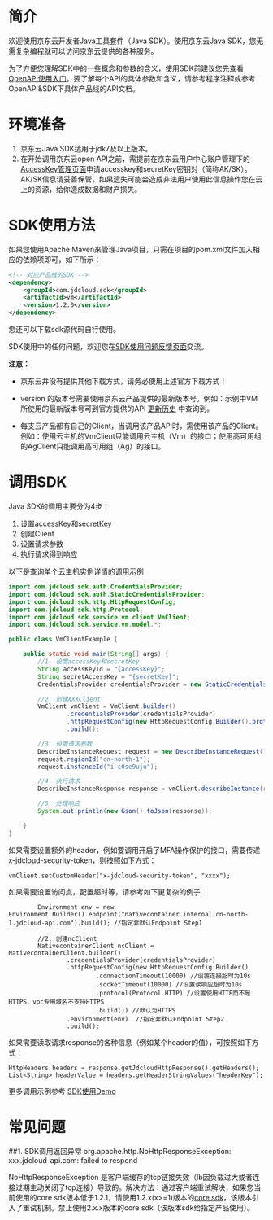 # 简介 #

  欢迎使用京东云开发者Java工具套件（Java SDK）。使用京东云Java SDK，您无需复杂编程就可以访问京东云提供的各种服务。 

  为了方便您理解SDK中的一些概念和参数的含义，使用SDK前建议您先查看[OpenAPI使用入门](http://www.jdcloud.com/help/detail/355/isCatalog/0)。要了解每个API的具体参数和含义，请参考程序注释或参考OpenAPI&SDK下具体产品线的API文档。

# 环境准备 #
1. 京东云Java SDK适用于jdk7及以上版本。
2. 在开始调用京东云open API之前，需提前在京东云用户中心账户管理下的[AccessKey管理页面](https://uc.jdcloud.com/accesskey/index)申请accesskey和secretKey密钥对（简称AK/SK）。AK/SK信息请妥善保管，如果遗失可能会造成非法用户使用此信息操作您在云上的资源，给你造成数据和财产损失。

# SDK使用方法 #
如果您使用Apache Maven来管理Java项目，只需在项目的pom.xml文件加入相应的依赖项即可，如下所示：

```xml
<!-- 对应产品线的SDK -->
<dependency>
	<groupId>com.jdcloud.sdk</groupId>
	<artifactId>vm</artifactId>
	<version>1.2.0</version>
</dependency>
```

您还可以下载sdk源代码自行使用。

SDK使用中的任何问题，欢迎您在[SDK使用问题反馈页面](https://github.com/jdcloud-api/jdcloud-sdk-java/issues)交流。

**注意：**

- 京东云并没有提供其他下载方式，请务必使用上述官方下载方式！

- version 的版本号需要使用京东云产品提供的最新版本号。例如：示例中VM所使用的最新版本号可到官方提供的API  [更新历史](https://docs.jdcloud.com/cn/virtual-machines/api/changelog)  中查询到。

- 每支云产品都有自己的Client，当调用该产品API时，需使用该产品的Client。例如：使用云主机的VmClient只能调用云主机（Vm）的接口；使用高可用组的AgClient只能调用高可用组（Ag）的接口。

# 调用SDK #
Java SDK的调用主要分为4步：

1. 设置accessKey和secretKey
2. 创建Client
3. 设置请求参数
4. 执行请求得到响应

以下是查询单个云主机实例详情的调用示例

```java
import com.jdcloud.sdk.auth.CredentialsProvider;
import com.jdcloud.sdk.auth.StaticCredentialsProvider;
import com.jdcloud.sdk.http.HttpRequestConfig;
import com.jdcloud.sdk.http.Protocol;
import com.jdcloud.sdk.service.vm.client.VmClient;
import com.jdcloud.sdk.service.vm.model.*;

public class VmClientExample {

    public static void main(String[] args) {
        //1. 设置accessKey和secretKey
        String accessKeyId = "{accessKey}";
        String secretAccessKey = "{secretKey}";
        CredentialsProvider credentialsProvider = new StaticCredentialsProvider(accessKeyId, secretAccessKey);

        //2. 创建XXXClient
        VmClient vmClient = VmClient.builder()
                .credentialsProvider(credentialsProvider)
                .httpRequestConfig(new HttpRequestConfig.Builder().protocol(Protocol.HTTPS).build()) //默认为HTTPS
                .build();

        //3. 设置请求参数
        DescribeInstanceRequest request = new DescribeInstanceRequest();
        request.regionId("cn-north-1");
        request.instanceId("i-c0se9uju");

        //4. 执行请求
        DescribeInstanceResponse response = vmClient.describeInstance(request);

        //5. 处理响应
        System.out.println(new Gson().toJson(response));

    }
}
```

如果需要设置额外的header，例如要调用开启了MFA操作保护的接口，需要传递x-jdcloud-security-token，则按照如下方式：
```
vmClient.setCustomHeader("x-jdcloud-security-token", "xxxx");
```

如果需要设置访问点，配置超时等，请参考如下更复杂的例子：
```
        Environment env = new Environment.Builder().endpoint("nativecontainer.internal.cn-north-1.jdcloud-api.com").build(); //指定非默认Endpoint Step1

        //2. 创建ncClient
        NativecontainerClient ncClient = NativecontainerClient.builder()
                .credentialsProvider(credentialsProvider)
                .httpRequestConfig(new HttpRequestConfig.Builder()
                        .connectionTimeout(10000) //设置连接超时为10s
                        .socketTimeout(10000) //设置读响应超时为10s
                        .protocol(Protocol.HTTP) //设置使用HTTP而不是HTTPS，vpc专用域名不支持HTTPS
                        .build()) //默认为HTTPS
                .environment(env)  //指定非默认Endpoint Step2
                .build();
```

如果需要读取请求response的各种信息（例如某个header的值），可按照如下方式：
```
HttpHeaders headers = response.getJdcloudHttpResponse().getHeaders();
List<String> headerValue = headers.getHeaderStringValues("headerKey");
```

更多调用示例参考  [SDK使用Demo](https://github.com/jdcloud-api/jdcloud-sdk-java/tree/master/demo)

# 常见问题 #

##1. SDK调用返回异常 org.apache.http.NoHttpResponseException: xxx.jdcloud-api.com: failed to respond

NoHttpResponseException 是客户端缓存的tcp链接失效（lb因负载过大或者连接过期主动关闭了tcp连接）导致的。解决方法：通过客户端重试解决，如果您当前使用的core sdk版本低于1.2.1，请使用1.2.x(x>=1)版本的[core sdk](https://mvnrepository.com/artifact/com.jdcloud.sdk/core/1.2.3)，该版本引入了重试机制。禁止使用2.x.x版本的core sdk（该版本sdk给指定产品使用）。

